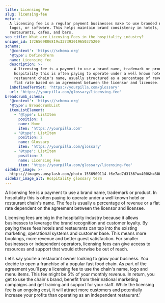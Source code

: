 ```yaml
---
title: Licensing Fee
slug: licensing-fee
meta: >
  A licensing fee is a regular payment businesses make to use branded names,
  logos, or software. This helps maintain brand consistency in hotels,
  restaurants, cafes, and bars.
seo_title: What are Licensing Fees in the hospitality industry?
unique_id: 1726569806819x337393019650375200
schema:
  '@context': 'https://schema.org'
  '@type': DefinedTerm
  name: Licensing fee
  description: >-
    A licensing fee is a payment to use a brand name, trademark or product. In
    hospitality this is often paying to operate under a well known hotel or
    restaurant chain's name, usually structured as a percentage of revenue or a
    flat rate based on an agreement between the licensor and licensee.
  inDefinedTermSet: 'https://yourpilla.com/glossary'
  url: 'https://yourpilla.com/glossary/licensing-fee'
breadcrumb_schema:
  '@context': 'https://schema.org'
  '@type': BreadcrumbList
  itemListElement:
    - '@type': ListItem
      position: 1
      name: Home
      item: 'https://yourpilla.com'
    - '@type': ListItem
      position: 2
      name: Glossary
      item: 'https://yourpilla.com/glossary'
    - '@type': ListItem
      position: 3
      name: Licensing Fee
      item: 'https://yourpilla.com/glossary/licensing-fee'
sidebar_image: >-
  https://images.unsplash.com/photo-1556909114-f6e7ad7d3136?w=400&h=300&fit=crop&auto=format
sidebar_image_alt: Hospitality glossary term
---
```

A licensing fee is a payment to use a brand name, trademark or product. In hospitality this is often paying to operate under a well known hotel or restaurant chain's name. The fee is usually a percentage of revenue or a flat rate dependent on the agreement between the licensor and licensee.

Licensing fees are big in the hospitality industry because it allows businesses to leverage the brand recognition and customer loyalty. By paying these fees hotels and restaurants can tap into the existing marketing, operational systems and customer base. This means more bookings, more revenue and better guest satisfaction. For smaller businesses or independent operators, licensing fees can give access to resources and support that would otherwise be out of reach.

Let’s say you’re a restaurant owner looking to grow your business. You decide to open a franchise of a popular fast food chain. As part of the agreement you’ll pay a licensing fee to use the chain's name, logo and menu items. This fee might be 5% of your monthly revenue. In return, you get to use the chain's brand, benefit from their national marketing campaigns and get training and support for your staff. While the licensing fee is an ongoing cost, it will attract more customers and potentially increase your profits than operating as an independent restaurant.'
